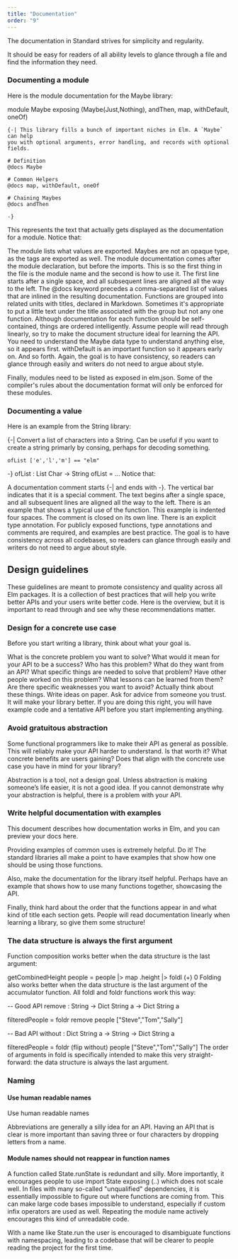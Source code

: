 ```yaml
---
title: "Documentation"
order: "9"
---
```


The documentation in Standard strives for simplicity and regularity. 

It should be easy for readers of all ability levels to glance through a file and find the information they need.

### Documenting a module

Here is the module documentation for the Maybe library:

module Maybe exposing (Maybe(Just,Nothing), andThen, map, withDefault, oneOf)

```
{-| This library fills a bunch of important niches in Elm. A `Maybe` can help
you with optional arguments, error handling, and records with optional fields.

# Definition
@docs Maybe

# Common Helpers
@docs map, withDefault, oneOf

# Chaining Maybes
@docs andThen

-}
```
This represents the text that actually gets displayed as the documentation for a module. Notice that:

The module lists what values are exported. Maybes are not an opaque type, as the tags are exported as well.
The module documentation comes after the module declaration, but before the imports. This is so the first thing in the file is the module name and the second is how to use it.
The first line starts after a single space, and all subsequent lines are aligned all the way to the left.
The @docs keyword precedes a comma-separated list of values that are inlined in the resulting documentation.
Functions are grouped into related units with titles, declared in Markdown. Sometimes it's appropriate to put a little text under the title associated with the group but not any one function.
Although documentation for each function should be self-contained, things are ordered intelligently. Assume people will read through linearly, so try to make the document structure ideal for learning the API. You need to understand the Maybe data type to understand anything else, so it appears first. withDefault is an important function so it appears early on. And so forth.
Again, the goal is to have consistency, so readers can glance through easily and writers do not need to argue about style.

Finally, modules need to be listed as exposed in elm.json. Some of the compiler's rules about the documentation format will only be enforced for these modules.

### Documenting a value

Here is an example from the String library:

{-| Convert a list of characters into a String. Can be useful if you
want to create a string primarly by consing, perhaps for decoding
something.

    ofList ['e','l','m'] == "elm"
-}
ofList : List Char -> String
ofList = ...
Notice that:

A documentation comment starts {-| and ends with -}. The vertical bar indicates that it is a special comment.
The text begins after a single space, and all subsequent lines are aligned all the way to the left.
There is an example that shows a typical use of the function.
This example is indented four spaces.
The comment is closed on its own line.
There is an explicit type annotation.
For publicly exposed functions, type annotations and comments are required, and examples are best practice. The goal is to have consistency across all codebases, so readers can glance through easily and writers do not need to argue about style.

## Design guidelines 

These guidelines are meant to promote consistency and quality across all Elm packages. 
It is a collection of best practices that will help you write better APIs and your users write better code. Here is the overview, but it is important to read through and see why these recommendations matter.

### Design for a concrete use case

Before you start writing a library, think about what your goal is.

What is the concrete problem you want to solve?
What would it mean for your API to be a success?
Who has this problem? What do they want from an API?
What specific things are needed to solve that problem?
Have other people worked on this problem? What lessons can be learned from them? Are there specific weaknesses you want to avoid?
Actually think about these things. Write ideas on paper. Ask for advice from someone you trust. It will make your library better. If you are doing this right, you will have example code and a tentative API before you start implementing anything.

### Avoid gratuitous abstraction

Some functional programmers like to make their API as general as possible. This will reliably make your API harder to understand. Is that worth it? What concrete benefits are users gaining? Does that align with the concrete use case you have in mind for your library?

Abstraction is a tool, not a design goal. Unless abstraction is making someone’s life easier, it is not a good idea. If you cannot demonstrate why your abstraction is helpful, there is a problem with your API.

### Write helpful documentation with examples

This document describes how documentation works in Elm, and you can preview your docs here.

Providing examples of common uses is extremely helpful. Do it! The standard libraries all make a point to have examples that show how one should be using those functions.

Also, make the documentation for the library itself helpful. Perhaps have an example that shows how to use many functions together, showcasing the API.

Finally, think hard about the order that the functions appear in and what kind of title each section gets. People will read documentation linearly when learning a library, so give them some structure!

### The data structure is always the first argument

Function composition works better when the data structure is the last argument:

getCombinedHeight people =
    people
      |> map .height
      |> foldl (+) 0
Folding also works better when the data structure is the last argument of the accumulator function. All foldl and foldr functions work this way:

-- Good API
remove : String -> Dict String a -> Dict String a

filteredPeople =
    foldr remove people ["Steve","Tom","Sally"]


-- Bad API
without : Dict String a -> String -> Dict String a

filteredPeople =
    foldr (flip without) people ["Steve","Tom","Sally"]
The order of arguments in fold is specifically intended to make this very straight-forward: the data structure is always the last argument.

### Naming

#### Use human readable names

Use human readable names

Abbreviations are generally a silly idea for an API. Having an API that is clear is more important than saving three or four characters by dropping letters from a name.

#### Module names should not reappear in function names

A function called State.runState is redundant and silly. More importantly, it encourages people to use import State exposing (..) which does not scale well. In files with many so-called "unqualified" dependencies, it is essentially impossible to figure out where functions are coming from. This can make large code bases impossible to understand, especially if custom infix operators are used as well. Repeating the module name actively encourages this kind of unreadable code.

With a name like State.run the user is encouraged to disambiguate functions with namespacing, leading to a codebase that will be clearer to people reading the project for the first time.
